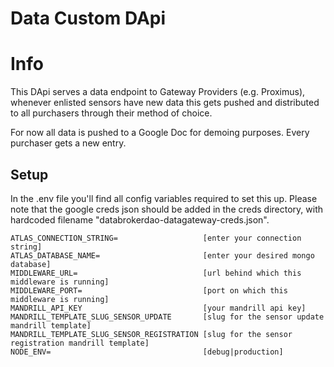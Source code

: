 # Data Custom DApi

# Info

This DApi serves a data endpoint to Gateway Providers (e.g. Proximus), whenever enlisted sensors
have new data this gets pushed and distributed to all purchasers through their method of choice.

For now all data is pushed to a Google Doc for demoing purposes.
Every purchaser gets a new entry.

## Setup

In the .env file you'll find all config variables required to set this up.
Please note that the google creds json should be added in the creds directory, with hardcoded
filename "databrokerdao-datagateway-creds.json".

```
ATLAS_CONNECTION_STRING=                   [enter your connection string]
ATLAS_DATABASE_NAME=                       [enter your desired mongo database]
MIDDLEWARE_URL=                            [url behind which this middleware is running]
MIDDLEWARE_PORT=                           [port on which this middleware is running]
MANDRILL_API_KEY                           [your mandrill api key]
MANDRILL_TEMPLATE_SLUG_SENSOR_UPDATE       [slug for the sensor update mandrill template]
MANDRILL_TEMPLATE_SLUG_SENSOR_REGISTRATION [slug for the sensor registration mandrill template]
NODE_ENV=                                  [debug|production]
```
